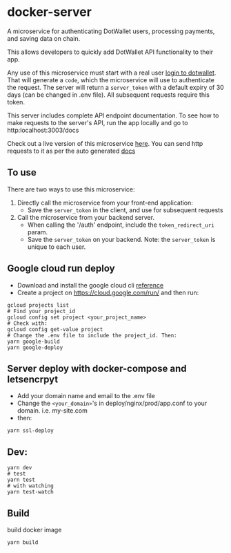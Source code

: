 # docker-server

A microservice for authenticating DotWallet users, processing payments, and saving data on chain.

This allows developers to quickly add DotWallet API functionality to their app.

Any use of this microservice must start with a real user [login to dotwallet](https://developers.dotwallet.com/documents/en/#user-authorization). That will generate a `code`, which the microservice will use to authenticate the request. The server will return a `server_token` with a default expiry of 30 days (can be changed in .env file). All subsequent requests require this token.

This server includes complete API endpoint documentation.
To see how to make requests to the server's API, run the app locally and go to http:localhost:3003/docs

Check out a live version of this microservice [here](https://dotwallet-microservice-xfl2wlshtq-de.a.run.app/). You can send http requests to it as per the auto generated [docs](https://dotwallet-microservice-xfl2wlshtq-de.a.run.app/docs/)

## To use

There are two ways to use this microservice:

1. Directly call the microservice from your front-end application:
   - Save the `server_token` in the client, and use for subsequent requests
2. Call the microservice from your backend server.
   - When calling the '/auth' endpoint, include the `token_redirect_uri` param.
   - Save the `server_token` on your backend. Note: the `server_token` is unique to each user.

## Google cloud run deploy

- Download and install the google cloud cli
  [reference](https://cloud.google.com/run/docs/quickstarts/build-and-deploy?hl=en_US)
- Create a project on https://cloud.google.com/run/ and then run:

```
gcloud projects list
# Find your project_id
gcloud config set project <your_project_name>
# Check with:
gcloud config get-value project
# Change the .env file to include the project_id. Then:
yarn google-build
yarn google-deploy
```

## Server deploy with docker-compose and letsencrpyt

- Add your domain name and email to the .env file
- Change the `<your_domain>`'s in deploy/nginx/prod/app.conf to your domain. i.e. my-site.com
- then:

```
yarn ssl-deploy
```

## Dev:

```
yarn dev
# test
yarn test
# with watching
yarn test-watch
```

## Build

build docker image

```
yarn build
```
